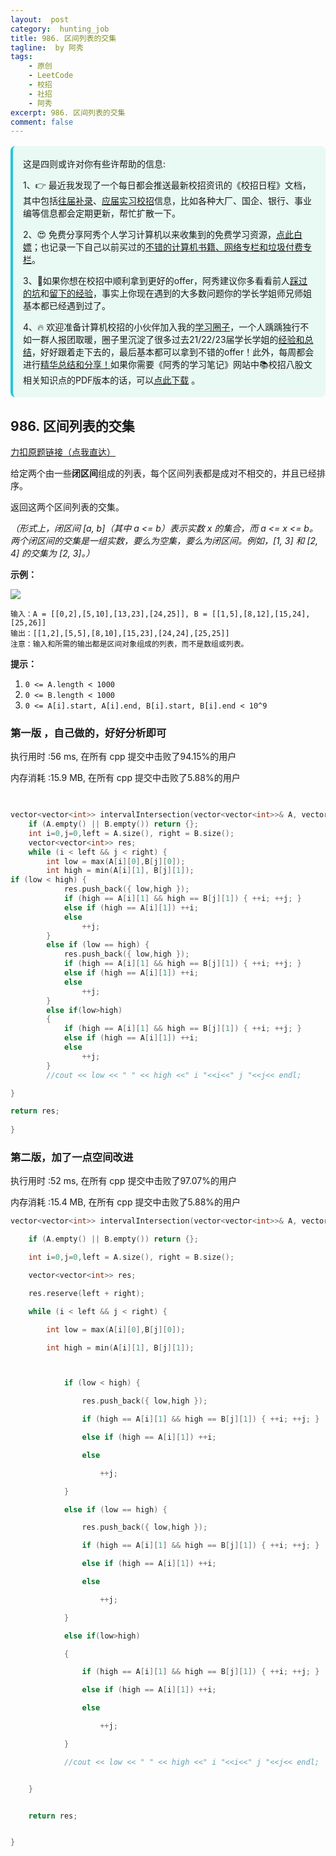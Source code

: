 ```yaml
---
layout:  post
category:  hunting_job
title: 986. 区间列表的交集
tagline:  by 阿秀
tags:
    - 原创
    - LeetCode
    - 校招
    - 社招
    - 阿秀
excerpt: 986. 区间列表的交集
comment: false
---
```




<div style="border-color: #24C6DC;
            background-color: #e9f9f3;         
            margin: 1rem 0;
        padding: .25rem 1rem;
        border-left-width: .3rem;
        border-left-style: solid;
        border-radius: .5rem;
        color: inherit;">
  <p>这是四则或许对你有些许帮助的信息:</p>
  <p>1、👉 最近我发现了一个每日都会推送最新校招资讯的《校招日程》文档，其中包括<a style="text-decoration: underline" href="https://flowus.cn/share/ee50d5eb-3cd5-4f74-880e-95b215dd4ff2" target="_blank">往届补录</a>、<a style="text-decoration: underline" href="https://flowus.cn/share/5f327c98-1e31-46c8-b86b-5ac6105e021f" target="_blank">应届实习校招</a>信息，比如各种大厂、国企、银行、事业编等信息都会定期更新，帮忙扩散一下。</p>  
  <p>2、😍
    免费分享阿秀个人学习计算机以来收集到的免费学习资源，<a style="text-decoration: underline" href="/notes/07-resources/01-free/01-introduce.html" target="_blank">点此白嫖</a>；也记录一下自己以前买过的<a style="text-decoration: underline" href="/notes/07-resources/02-precious.html" target="_blank">不错的计算机书籍、网络专栏和垃圾付费专栏</a>。
  </p>
  <p>3、🚀如果你想在校招中顺利拿到更好的offer，阿秀建议你多看看前人<a style="text-decoration: underline" href="https://www.yuque.com/tuobaaxiu/httmmc/npg1k81zeq4wfpyz" target="_blank">踩过的坑</a>和<a style="text-decoration: underline"  target="_blank" href="https://www.yuque.com/tuobaaxiu/httmmc/gge9ppd0mbu2d3dp">留下的经验</a>，事实上你现在遇到的大多数问题你的学长学姐师兄师姐基本都已经遇到过了。
  </p>
  <p>4、🔥 欢迎准备计算机校招的小伙伴加入我的<a  style="text-decoration: underline" href="https://www.yuque.com/tuobaaxiu/httmmc/xg0otqvc17wfx4u9" target="_blank">学习圈子</a>，一个人踽踽独行不如一群人报团取暖，圈子里沉淀了很多过去21/22/23届学长学姐的<a  style="text-decoration: underline" href="https://www.yuque.com/tuobaaxiu/httmmc/gge9ppd0mbu2d3dp" target="_blank">经验和总结</a>，好好跟着走下去的，最后基本都可以拿到不错的offer！此外，每周都会进行<a  style="text-decoration: underline" href="https://www.yuque.com/tuobaaxiu/httmmc/npg1k81zeq4wfpyz" target="_blank">精华总结和分享！</a>如果你需要《阿秀的学习笔记》网站中📚︎校招八股文相关知识点的PDF版本的话，可以<a style="text-decoration: underline" href="https://www.yuque.com/tuobaaxiu/httmmc/qs0yn66apvkzw0ps" target="_blank">点此下载</a> 。</p>   </div>




## 986. 区间列表的交集

[力扣原题链接（点我直达）](https://leetcode-cn.com/problems/interval-list-intersections/)

给定两个由一些**闭区间**组成的列表，每个区间列表都是成对不相交的，并且已经排序。

返回这两个区间列表的交集。

*（形式上，闭区间 [a, b]（其中 a <= b）表示实数 x 的集合，而 a <= x <= b。两个闭区间的交集是一组实数，要么为空集，要么为闭区间。例如，[1, 3] 和 [2, 4] 的交集为 [2, 3]。）*

 

**示例：**

**![](https://oss.interviewguide.cn/img/202207032149094.png)**

```
输入：A = [[0,2],[5,10],[13,23],[24,25]], B = [[1,5],[8,12],[15,24],[25,26]]
输出：[[1,2],[5,5],[8,10],[15,23],[24,24],[25,25]]
注意：输入和所需的输出都是区间对象组成的列表，而不是数组或列表。
```

 

**提示：**

1. `0 <= A.length < 1000`
2. `0 <= B.length < 1000`
3. `0 <= A[i].start, A[i].end, B[i].start, B[i].end < 10^9`





### 第一版 ，自己做的，好好分析即可



执行用时 :56 ms, 在所有 cpp 提交中击败了94.15%的用户

内存消耗 :15.9 MB, 在所有 cpp 提交中击败了5.88%的用户

 


```C++
		

vector<vector<int>> intervalIntersection(vector<vector<int>>& A, vector<vector<int>>& B) {
    if (A.empty() || B.empty()) return {};
	int i=0,j=0,left = A.size(), right = B.size();
	vector<vector<int>> res;
	while (i < left && j < right) {
		int low = max(A[i][0],B[j][0]);
		int high = min(A[i][1], B[j][1]);
if (low < high) {
			res.push_back({ low,high });
			if (high == A[i][1] && high == B[j][1]) { ++i; ++j; }
			else if (high == A[i][1]) ++i;
			else
				++j;
		}
		else if (low == high) { 
			res.push_back({ low,high });
			if (high == A[i][1] && high == B[j][1]) { ++i; ++j; }
			else if (high == A[i][1]) ++i;
			else
				++j;
		}
		else if(low>high)
		{
			if (high == A[i][1] && high == B[j][1]) { ++i; ++j; }
			else if (high == A[i][1]) ++i;
			else
				++j;
		}
		//cout << low << " " << high <<" i "<<i<<" j "<<j<< endl;

}

return res;
    
}
```




### 第二版，加了一点空间改进

执行用时 :52 ms, 在所有 cpp 提交中击败了97.07%的用户

内存消耗 :15.4 MB, 在所有 cpp 提交中击败了5.88%的用户



```c++
vector<vector<int>> intervalIntersection(vector<vector<int>>& A, vector<vector<int>>& B) {

	if (A.empty() || B.empty()) return {};

	int i=0,j=0,left = A.size(), right = B.size();

	vector<vector<int>> res;

	res.reserve(left + right);

	while (i < left && j < right) {

		int low = max(A[i][0],B[j][0]);

		int high = min(A[i][1], B[j][1]);



			if (low < high) {

				res.push_back({ low,high });

				if (high == A[i][1] && high == B[j][1]) { ++i; ++j; }

				else if (high == A[i][1]) ++i;

				else

					++j;

			}

			else if (low == high) { 

				res.push_back({ low,high });

				if (high == A[i][1] && high == B[j][1]) { ++i; ++j; }

				else if (high == A[i][1]) ++i;

				else

					++j;

			}

			else if(low>high)

			{

				if (high == A[i][1] && high == B[j][1]) { ++i; ++j; }

				else if (high == A[i][1]) ++i;

				else

					++j;

			}

			//cout << low << " " << high <<" i "<<i<<" j "<<j<< endl;


	}


	return res;


}
```

